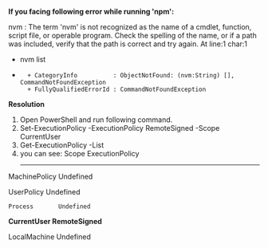 **If you facing following error while running 'npm':**

nvm : The term 'nvm' is not recognized as the name of a cmdlet, function, script file, or operable program. Check the
spelling of the name, or if a path was included, verify that the path is correct and try again.
At line:1 char:1
+ nvm list
+ ~~~
    + CategoryInfo          : ObjectNotFound: (nvm:String) [], CommandNotFoundException
    + FullyQualifiedErrorId : CommandNotFoundException

**Resolution**
  1. Open PowerShell and run following command.
  2. Set-ExecutionPolicy -ExecutionPolicy RemoteSigned -Scope CurrentUser
  3. Get-ExecutionPolicy -List
  4. you can see:
         Scope ExecutionPolicy
        ----- ---------------
MachinePolicy       Undefined

   UserPolicy       Undefined

    Process       Undefined
 
 **CurrentUser    RemoteSigned**
 
 LocalMachine       Undefined

